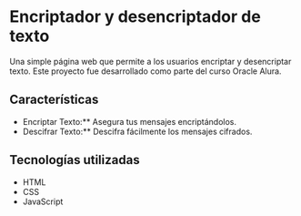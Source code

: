 # Encriptador y desencriptador de texto

Una simple página web que permite a los usuarios encriptar y desencriptar texto. Este proyecto fue desarrollado como parte del curso Oracle Alura.

## Características

- Encriptar Texto:** Asegura tus mensajes encriptándolos.
- Descifrar Texto:** Descifra fácilmente los mensajes cifrados.

## Tecnologías utilizadas

- HTML
- CSS
- JavaScript